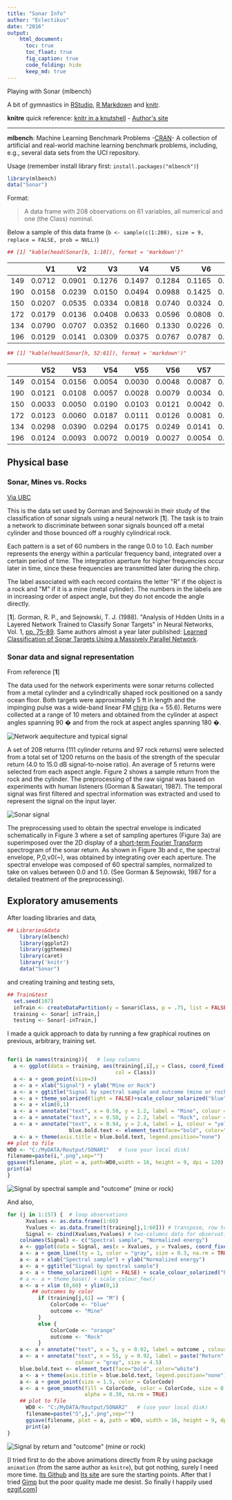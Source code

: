 ```yaml
---
title: "Sonar Info"
author: "Eclectikus"
date: "2016"
output:
    html_document:
      toc: true
      toc_float: true
      fig_caption: true
      code_folding: hide
      keep_md: true
---
```

 Playing with Sonar {mlbench}

A bit of gymnastics in [RStudio](https://www.rstudio.com/), [R Markdown](http://rmarkdown.rstudio.com/) and [knitr](https://cran.r-project.org/web/packages/knitr/index.html).

**knitre** quick reference: [knitr in a knutshell](http://kbroman.org/knitr_knutshell/) - [Author's site](http://yihui.name/knitr/)

---

**mlbench**: Machine Learning Benchmark Problems -[CRAN](https://cran.r-project.org/web/packages/mlbench/index.html)- A collection of artificial and real-world machine learning benchmark problems, including, e.g., several data sets from the UCI repository.

Usage (remember install library first: `install.packages("mlbench")`)

``` r
library(mlbench)
data("Sonar")
```

Format:

> A data frame with 208 observations on 61 variables, all numerical and one (the Class) nominal.

Below a sample of this data frame (`b <- sample(c(1:208), size = 9, replace = FALSE, prob = NULL)`)

``` r
## [1] "kable(head(Sonar[b, 1:10]), format = 'markdown')"
```

|    |     V1|     V2|     V3|     V4|     V5|     V6|     V7|     V8|     V9|    V10|
|:---|------:|------:|------:|------:|------:|------:|------:|------:|------:|------:|
|149 | 0.0712| 0.0901| 0.1276| 0.1497| 0.1284| 0.1165| 0.1285| 0.1684| 0.1830| 0.2127|
|190 | 0.0158| 0.0239| 0.0150| 0.0494| 0.0988| 0.1425| 0.1463| 0.1219| 0.1697| 0.1923|
|150 | 0.0207| 0.0535| 0.0334| 0.0818| 0.0740| 0.0324| 0.0918| 0.1070| 0.1553| 0.1234|
|172 | 0.0179| 0.0136| 0.0408| 0.0633| 0.0596| 0.0808| 0.2090| 0.3465| 0.5276| 0.5965|
|134 | 0.0790| 0.0707| 0.0352| 0.1660| 0.1330| 0.0226| 0.0771| 0.2678| 0.5664| 0.6609|
|196 | 0.0129| 0.0141| 0.0309| 0.0375| 0.0767| 0.0787| 0.0662| 0.1108| 0.1777| 0.2245|

``` r
## [1] "kable(head(Sonar[h, 52:61]), format = 'markdown')"
```



|    |    V52|    V53|    V54|    V55|    V56|    V57|    V58|    V59|    V60|Class |
|:---|------:|------:|------:|------:|------:|------:|------:|------:|------:|:-----|
|149 | 0.0154| 0.0156| 0.0054| 0.0030| 0.0048| 0.0087| 0.0101| 0.0095| 0.0068|M     |
|190 | 0.0121| 0.0108| 0.0057| 0.0028| 0.0079| 0.0034| 0.0046| 0.0022| 0.0021|M     |
|150 | 0.0033| 0.0050| 0.0190| 0.0103| 0.0121| 0.0042| 0.0090| 0.0070| 0.0099|M     |
|172 | 0.0123| 0.0060| 0.0187| 0.0111| 0.0126| 0.0081| 0.0155| 0.0160| 0.0085|M     |
|134 | 0.0298| 0.0390| 0.0294| 0.0175| 0.0249| 0.0141| 0.0073| 0.0025| 0.0101|M     |
|196 | 0.0124| 0.0093| 0.0072| 0.0019| 0.0027| 0.0054| 0.0017| 0.0024| 0.0029|M     |

## Physical base

### Sonar, Mines vs. Rocks
[Via UBC](http://ugrad.stat.ubc.ca/R/library/mlbench/html/Sonar.html)

This is the data set used by Gorman and Sejnowski in their study of the classification of sonar signals using a neural network [**1**]. The task is to train a network to discriminate between sonar signals bounced off a metal cylinder and those bounced off a roughly cylindrical rock.

Each pattern is a set of 60 numbers in the range 0.0 to 1.0. Each number represents the energy within a particular frequency band, integrated over a certain period of time. The integration aperture for higher frequencies occur later in time, since these frequencies are transmitted later during the chirp.

The label associated with each record contains the letter "R" if the object is a rock and "M" if it is a mine (metal cylinder). The numbers in the labels are in increasing order of aspect angle, but they do not encode the angle directly.

[**1**]. Gorman, R. P., and Sejnowski, T. J. (1988). "Analysis of Hidden Units in a Layered Network Trained to Classify Sonar Targets" in Neural Networks, Vol. 1, [pp. 75-89](http://citeseerx.ist.psu.edu/viewdoc/download?doi=10.1.1.299.8959&rep=rep1&type=pdf). Same authors almost a year later published: [Learned Classification of Sonar Targets Using a Massively Parallel Network](https://papers.cnl.salk.edu/PDFs/Learned%20Classification%20of%20Sonar%20Targets%20Using%20a%20Massively%20Parallel%20Network%201988-3231.pdf).



### Sonar data and signal representation
From reference [**1**]

The data used for the network experiments were sonar returns collected from a metal cylinder and a cylindrically shaped rock positioned on a sandy ocean floor. Both targets were approximately 5 ft in length and the impinging pulse was a wide-band linear FM [chirp](https://en.wikipedia.org/wiki/Chirp) (ka = 55.6). Returns were collected at a range of 10 meters and obtained from the cylinder at aspect angles spanning 90 � and from the rock at aspect angles spanning 180 �.

![Network aequitecture and typical signal](https://raw.githubusercontent.com/Eclectikus/playingsonar/master/Figures/PhysicsSchemw.png)

A set of 208 returns (111 cylinder returns and 97 rock returns) were selected from a total set of 1200 returns on the basis of the strength of the specular return (4.0 to 15.0 dB signal-to-noise ratio). An average of 5 returns were selected from each aspect angle. Figure 2 shows a sample return from the rock and the cylinder. The preprocessing of the raw signal was based on experiments with human listeners (Gorman & Sawatari, 1987). The temporal signal was first filtered and spectral information was extracted and used to represent the signal on the input layer.

![Sonar signal](https://raw.githubusercontent.com/Eclectikus/playingsonar/master/Figures/SonarSignal.png)

The preprocessing used to obtain the spectral envelope is indicated schematically in Figure 3 where a set of sampling apertures (Figure 3a) are superimposed over the 2D display of a [short-term Fourier Transform](https://en.wikipedia.org/wiki/Short-time_Fourier_transform) spectrogram of the sonar return. As shown in Figure 3b and c, the spectral envelope, P,0,v0(~), was obtained by integrating over each aperture. The spectral envelope was composed of 60 spectral samples, normalized to take on values between 0.0 and 1.0. (See Gorman & Sejnowski, 1987 for a detailed treatment of the preprocessing).

## Exploratory amusements

After loading libraries and data,

```r
## Libraries&data
    library(mlbench)
    library(ggplot2)
    library(ggthemes)
    library(caret)
    library('knitr')
    data("Sonar")
```

and creating training and testing sets,

```r
## Train&test
  set.seed(107)
  inTrain <- createDataPartition(y = Sonar$Class, p = .75, list = FALSE)
  training <- Sonar[ inTrain,]
  testing <- Sonar[-inTrain,]
```

I made a quick approach to data by running a few graphical routines on previous, arbitrary, training set. 

```r

for(i in names(training)){   # loop columns
  a <- ggplot(data = training, aes(training[,i],y = Class, coord_fixed(),
                                   col = Class))
  a <- a + geom_point(size=3)
  a <- a + xlab("Signal") + ylab("Mine or Rock") 
  a <- a + ggtitle("Signal by spectral sample and outcome (mine or rock)")
  a <- a + theme_solarized(light = FALSE)+scale_colour_solarized("blue")
  a <- a + xlim(0,1)
  a <- a + annotate("text", x = 0.50, y = 1.2, label = "Mine", colour = "white")
  a <- a + annotate("text", x = 0.50, y = 2.2, label = "Rock", colour = "white")
  a <- a + annotate("text", x = 0.94, y = 2.4, label = i, colour = "yellow", size = 7.5)
                    blue.bold.text <- element_text(face="bold", color="white")
  a <- a + theme(axis.title = blue.bold.text, legend.position="none")
## plot to file
WD0 <- "C:/MyDATA/Routput/SONAR1"   # (use your local disk)
filename=paste(i,".png",sep="")
ggsave(filename, plot = a, path=WD0,width = 16, height = 9, dpi = 120)
print(a)
}
```

![*Signal by spectral sample and "outcome" (mine or rock)*](https://raw.githubusercontent.com/Eclectikus/playingsonar/master/Figures/Sonar1_1200xVia_ezgif.com.gif)

And also,

```r
for (j in 1:157) {  # loop observations
      Xvalues <- as.data.frame(1:60)
      Yvalues <- as.data.frame(t(training[j,1:60])) # transpose, row to column
      Signal <- cbind(Xvalues,Yvalues) # two-columns data for observation 'j'
    colnames(Signal) <- c("Spectral sample", "Normalized energy")
    a <- ggplot(data = Signal, aes(x = Xvalues, y = Yvalues, coord_fixed()))
    a <- a + geom_line(lty = 1, color = "gray", size = 0.3, na.rm = TRUE)
    a <- a + xlab("Spectral sample") + ylab("Normalized energy") 
    a <- a + ggtitle("Signal by spectral sample")
    a <- a + theme_solarized(light = FALSE) + scale_colour_solarized("blue")
    # a <- a + theme_base() + scale_colour_few()
    a <- a + xlim (0,60) + ylim(0,1)
        ## outcomes by color
          if (training[j,61] == "M") {
              ColorCode <- "blue"
              outcome <- "Mine"
          }
          else {
              ColorCode <- "orange"
              outcome <- "Rock"
          }
    a <- a + annotate("text", x = 5, y = 0.92, label = outcome , colour = ColorCode, size = 5.4)
    a <- a + annotate("text", x = 55, y = 0.92, label = paste("Return", j),
                      colour = "gray", size = 4.5)
    blue.bold.text <- element_text(face="bold", color="white")
    a <- a + theme(axis.title = blue.bold.text, legend.position="none")
    a <- a + geom_point(size = 1.5, color = ColorCode)
    a <- a + geom_smooth(fill = ColorCode, color = ColorCode, size = 0.75,
                         alpha = 0.30, na.rm = TRUE)
    ## plot to file
      WD0 <- "C:/MyDATA/Routput/SONAR2"   # (use your local disk)
      filename=paste("S",j,".png",sep="")
      ggsave(filename, plot = a, path = WD0, width = 16, height = 9, dpi = 120)
      print(a)
}
```

![*Signal by return and "outcome" (mine or rock)*](https://github.com/Eclectikus/playingsonar/blob/master/Figures/Sonar2_1200xVia_ezgif.com.gif?raw=true)

[I tried first to do the above animations directly from R by using package `animation` (from the same author as `knitre`), but got nothing, surely I need more time. [Its Github](https://github.com/yihui/animation) and [Its site](http://yihui.name/animation/) are sure the starting points. After that I tried [Gimp](https://www.gimp.org/) but the poor quality made me desist. So finally I happily used [ezgif.com](http://ezgif.com/)]